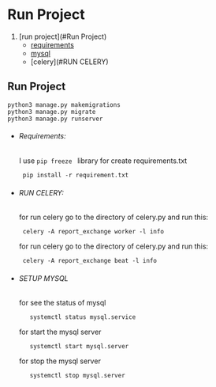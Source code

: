 # Run Project

1. [run project](#Run Project)
    * [requirements](#Requirements)
    * [mysql](#setup-mysql)
    * [celery](#RUN CELERY)

## Run Project
    python3 manage.py makemigrations
    python3 manage.py migrate
    python3 manage.py runserver
* ###### Requirements:
  I use `pip freeze ` library for create requirements.txt
     ```text
      pip install -r requirement.txt
     ```

* ###### RUN CELERY:
  for run celery go to the directory of celery.py and run this:
     ```
      celery -A report_exchange worker -l info
     ```
  for run celery go to the directory of celery.py and run this:
     ```
      celery -A report_exchange beat -l info
    ```

* ###### SETUP MYSQL
  for see the status of mysql
    ```
       systemctl status mysql.service
    ```
  for start the mysql server
    ```
       systemctl start mysql.server 
    ```
  for stop the mysql server
    ```
       systemctl stop mysql.server 
    ```